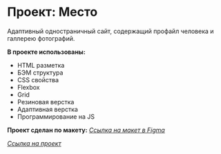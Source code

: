 # Проект: Место

Адаптивный одностраничный сайт, содержащий профайл человека и галлерею фотографий.

**В проекте использованы:**
* HTML разметка
* БЭМ структура
* CSS свойства
* Flexbox
* Grid
* Резиновая верстка
* Адаптивная верстка
* Программирование на JS

**Проект сделан по макету:**
*[Ссылка на макет в Figma](https://www.figma.com/file/2cn9N9jSkmxD84oJik7xL7/JavaScript.-Sprint-4?node-id=0%3A1)*

*[Ссылка на проект](https://ms-alina.github.io/mesto/index.html)*
